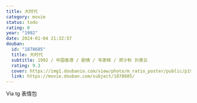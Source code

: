 ```yaml
---
title: 大时代
category: movie
status: todo
rating: 0
year: "1992"
date: 2024-01-04 21:32:57
douban:
  id: "1878605"
  title: 大时代
  subtitle: 1992 / 中国香港 / 剧情 / 韦家辉 / 郑少秋 刘青云
  rating: 9.3
  cover: https://img1.doubanio.com/view/photo/m_ratio_poster/public/p1930386300.jpg
  link: https://movie.douban.com/subject/1878605/
---
```


Via tg 表情包